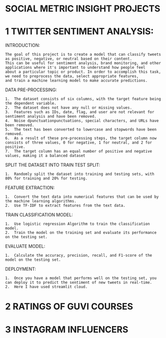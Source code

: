 # SOCIAL METRIC INSIGHT PROJECTS

# 1 TWITTER SENTIMENT ANALYSIS:

INTRODUCTION:

    The goal of this project is to create a model that can classify tweets as positive, negative, or neutral based on their content.
    This can be useful for sentiment analysis, brand monitoring, and other applications where it's important to understand how people feel 
    about a particular topic or product. In order to accomplish this task, we need to preprocess the data, select appropriate features, 
    and train a machine learning model to make accurate predictions.

DATA PRE-PROCESSING:

    1.	The dataset consists of six columns, with the target feature being the dependent variable.
    2.	The dataset does not have any null or missing values.
    3.	Features such as IDs, date, flag, and user are not relevant for sentiment analysis and have been removed.
    4.	Noise dpunctuationpunctuations, special characters, and URLs have been removed.
    5.	The text has been converted to lowercase and stopwords have been removed.
    6.	As a result of these pre-processing steps, the target column now consists of three values, 0 for negative, 1 for neutral, and 2 for positive.
    7.	The target column has an equal number of positive and negative values, making it a balanced dataset

SPLIT THE DATASET INTO TRAIN TEST SPLIT:

    1.	Randomly split the dataset into training and testing sets, with 80% for training and 20% for testing.

FEATURE EXTRACTION:

    1.	Convert the text data into numerical features that can be used by the machine learning algorithms.
    2.	Use TF-IDF to extract features from the text data.

TRAIN CLASSIFICATION MODEL:

    1.	Use logistic regression Algorithm to train the classification model.
    2.	Train the model on the training set and evaluate its performance on the testing set.

EVALUATE MODEL:

    1.	Calculate the accuracy, precision, recall, and F1-score of the model on the testing set.

DEPLOYMENT:

    1.	Once you have a model that performs well on the testing set, you can deploy it to predict the sentiment of new tweets in real-time.
    2.	Here I have used streamlit cloud.

# 2 RATINGS OF GUVI COURSES
# 3 INSTAGRAM INFLUENCERS
